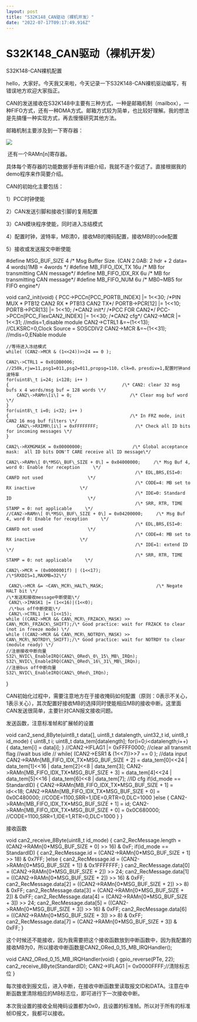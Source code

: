 ```yaml
---
layout: post
title: "S32K148_CAN驱动（裸机开发）"
date: "2022-07-17T09:17:49.916Z"
---
```

S32K148\_CAN驱动（裸机开发）
====================

S32K148-CAN裸机配置

hello，大家好。今天我又来啦，今天记录一下S32K148-CAN裸机驱动编写，有错误地方欢迎大家指正。

CAN的发送接收在S32K148中主要有三种方式，一种是邮箱机制（mailbox），一种FIFO方式，还有一种DMA方式。邮箱方式较为简单，也比较好理解。我的想法是先搞懂一种实现方式，再去慢慢研究其他方法。

邮箱机制主要涉及到一下寄存器：

![](https://img2022.cnblogs.com/blog/1437179/202207/1437179-20220717155005009-393907403.png)

 还有一个RAMn\[n\]寄存器。

具体每个寄存器的功能数据手册有详细介绍，我就不逐个叙述了。直接根据我的demo程序来作简要介绍。

CAN的初始化主要包括：

1）PCC时钟使能

2）CAN发送引脚和接收引脚的复用配置

3）CAN模块程序使能，同时进入冻结模式

4）配置时钟，波特率，MB清0，接收MB的掩码配置，接收MB的code配置

5）接收或发送报文中断使能

#define MSG\_BUF\_SIZE        4      /\* Msg Buffer Size. (CAN 2.0AB: 2 hdr +  2 data= 4 words)1MB = 4words \*/
#define MB\_FIFO\_IDX\_TX      16u   /\* MB for transmitting CAN message\*/
#define MB\_FIFO\_IDX\_RX      6u    /\* MB for transmitting CAN message\*/
#define MB\_FIFO\_NUM         6u    /\* MB0~MB5 for FIFO engine\*/

void can2\_init(void)
{
    PCC\->PCCn\[PCC\_PORTB\_INDEX\] |= 1<<30;
    /\*PIN MUX
     \* PTB12 CAN2 RX
     \* PTB13 CAN2 TX\*/
    PORTB\->PCR\[12\] |= 1<<10;
    PORTB\->PCR\[13\] |= 1<<10;
    /\*CAN2 init\*/
    /\*PCC FOR CAN2\*/
    PCC\->PCCn\[PCC\_FlexCAN2\_INDEX\] |= 1<<30;
    /\*CAN2 cfg\*/
    CAN2\->MCR |= 1<<31;         //mdis=1,disable module
    CAN2->CTRL1 &=~(1<<13);     //CLKSRC=0,Clock Source = SOSCDIV2
    CAN2->MCR &=~(1<<31);       //mdis=0,ENable module

    //等待进入冻结模式
    while( (CAN2->MCR & (1<<24))>>24 == 0 );

    CAN2\->CTRL1 = 0x01DB0006;                   //250k,rjw=11,psg1=011,psg2=011,propsg=110，clk=0，presdiv=1,配置时钟and波特率
    for(uint8\_t i=24; i<128; i++ )
    {                                           /\* CAN2: clear 32 msg bufs x 4 words/msg buf = 128 words \*/
        CAN2\->RAMn\[i\] = 0;                      /\* Clear msg buf word \*/
    }
    for(uint8\_t i=0; i<32; i++ )
    {                                              /\* In FRZ mode, init CAN2 16 msg buf filters \*/
        CAN2\->RXIMR\[i\] = 0xFFFFFFFF;              /\* Check all ID bits for incoming messages \*/
    }

    CAN2\->RXMGMASK = 0x00000000;                   /\* Global acceptance mask:  all ID bits DON'T CARE receive all ID message\*/

    CAN2\->RAMn\[ 0\*MSG\_BUF\_SIZE + 0\] = 0x04000000;     /\* Msg Buf 4, word 0: Enable for reception     \*/
                                                     /\* EDL,BRS,ESI=0: CANFD not used                 \*/
                                                     /\* CODE=4: MB set to RX inactive                 \*/
                                                     /\* IDE=0: Standard ID                             \*/
                                                     /\* SRR, RTR, TIME STAMP = 0: not applicable     \*/
    //CAN2->RAMn\[ 0\*MSG\_BUF\_SIZE + 0\] = 0x04200000;     /\* Msg Buf 4, word 0: Enable for reception     \*/
                                                     /\* EDL,BRS,ESI=0: CANFD not used                 \*/
                                                     /\* CODE=4: MB set to RX inactive                 \*/
                                                     /\* IDE=1: extend ID                             \*/
                                                     /\* SRR, RTR, TIME STAMP = 0: not applicable     \*/

    CAN2\->MCR = (0x0000001f) | (1<<17);             /\*SRXDIS=1,MAXMB=32\*/

     CAN2\->MCR &= ~CAN\_MCR\_HALT\_MASK;                    /\* Negate HALT bit \*/
    /\*发送和接收message中断使能\*/
     CAN2\->IMASK1 |= (1<<16)|(1<<0);
     /\*bus off中断使能\*/
     CAN2\->CTRL1 |= (1<<15);
    while ((CAN2->MCR && CAN\_MCR\_FRZACK\_MASK) >> CAN\_MCR\_FRZACK\_SHIFT);/\* Good practice: wait for FRZACK to clear (not in freeze mode) \*/
    while ((CAN2->MCR && CAN\_MCR\_NOTRDY\_MASK) >> CAN\_MCR\_NOTRDY\_SHIFT);/\* Good practice: wait for NOTRDY to clear (module ready) \*/
    //注册接收中断向量
    S32\_NVIC\_EnableIRQ(CAN2\_ORed\_0\_15\_MB\_IRQn);
    S32\_NVIC\_EnableIRQ(CAN2\_ORed\_16\_31\_MB\_IRQn);
    //注册bus off中断向量
    S32\_NVIC\_EnableIRQ(CAN2\_ORed\_IRQn);
}

CAN初始化过程中，需要注意地方在于接收掩码如何配置（原则：0表示不关心，1表示关心），其次配置好接收MB的选择同时使能相应MB的接收中断。这里面CAN发送很简单，主要针对CAN报文接收问题。

发送函数，注意标准帧和扩展帧的设置

void can2\_send\_8Byte(uint8\_t data\[\], uint8\_t datalength, uint32\_t id, uint8\_t id\_mode)
{
    uint8\_t i;
    uint8\_t data\_tem\[datalength\];
    for(i=0;i<datalength;i++)
    {
        data\_tem\[i\] \= data\[i\];
    }
    //CAN2->IFLAG1 |= 0xFFFF0000; //clear all transmit flag
    //wait bus idle
//    while( (CAN2->ESR1 & (1<<7))>>7 == 0 );
    //data input
    CAN2->RAMn\[MB\_FIFO\_IDX\_TX\*MSG\_BUF\_SIZE + 2\] = data\_tem\[0\]<<24 | data\_tem\[1\]<<16 | data\_tem\[2\]<<8 | data\_tem\[3\];
    CAN2\->RAMn\[MB\_FIFO\_IDX\_TX\*MSG\_BUF\_SIZE + 3\] = data\_tem\[4\]<<24 | data\_tem\[5\]<<16 | data\_tem\[6\]<<8 | data\_tem\[7\];
    //ID cfg
    if(id\_mode == StandardID)
    {
        CAN2\->RAMn\[MB\_FIFO\_IDX\_TX\*MSG\_BUF\_SIZE + 1\] = id<<18;
        CAN2\->RAMn\[MB\_FIFO\_IDX\_TX\*MSG\_BUF\_SIZE + 0\] = 0x0C480000;   //CODE=1100,SRR=1,IDE=0,RTR=0,DLC=1000
    }else
    {
        CAN2\->RAMn\[MB\_FIFO\_IDX\_TX\*MSG\_BUF\_SIZE + 1\] = id;
        CAN2\->RAMn\[MB\_FIFO\_IDX\_TX\*MSG\_BUF\_SIZE + 0\] = 0x0C680000;   //CODE=1100,SRR=1,IDE=1,RTR=0,DLC=1000
    }
}

接收函数

void can2\_receive\_8Byte(uint8\_t id\_mode)
{
    can2\_RecMessage.length \= (CAN2->RAMn\[0\*MSG\_BUF\_SIZE + 0\] >> 16) & 0xF;
    if(id\_mode == StandardID)
    {
        can2\_RecMessage.id \= (CAN2->RAMn\[0\*MSG\_BUF\_SIZE + 1\] >> 18) & 0x7FF;
    }else
    {
        can2\_RecMessage.id \= (CAN2->RAMn\[0\*MSG\_BUF\_SIZE + 1\]) & 0x1FFFFFFF;
    }
    can2\_RecMessage.data\[0\] = (CAN2->RAMn\[0\*MSG\_BUF\_SIZE + 2\]) >> 24;
    can2\_RecMessage.data\[1\] = ((CAN2->RAMn\[0\*MSG\_BUF\_SIZE + 2\]) >> 16) & 0xFF;
    can2\_RecMessage.data\[2\] = ((CAN2->RAMn\[0\*MSG\_BUF\_SIZE + 2\]) >> 8) & 0xFF;
    can2\_RecMessage.data\[3\] = (CAN2->RAMn\[0\*MSG\_BUF\_SIZE + 2\]) & 0xFF;
    can2\_RecMessage.data\[4\] = (CAN2->RAMn\[0\*MSG\_BUF\_SIZE + 3\]) >> 24;
    can2\_RecMessage.data\[5\] = ((CAN2->RAMn\[0\*MSG\_BUF\_SIZE + 3\]) >> 16) & 0xFF;
    can2\_RecMessage.data\[6\] = ((CAN2->RAMn\[0\*MSG\_BUF\_SIZE + 3\]) >> 8) & 0xFF;
    can2\_RecMessage.data\[7\] = (CAN2->RAMn\[0\*MSG\_BUF\_SIZE + 3\]) & 0xFF;
}

这个时候还不能接收，因为我需要把这个接收函数放到中断函数中，因为我配置的接收MB为0，所以接收中断函数是CAN2\_ORed\_0\_15\_MB\_IRQHandler();

void CAN2\_ORed\_0\_15\_MB\_IRQHandler(void)
{
        gpio\_reverse(PTe, 22);
        can2\_receive\_8Byte(StandardID);
        CAN2\->IFLAG1 |= 0x0000FFFF;//清除标志位
}

每次接收到报文后，进入中断，在接收中断函数里读取报文ID和DATA。注意在中断函数里清除相应的MB标志位，即可进行下一次接收中断。

本次我设置的接收全局掩码设置都为0x0，且设置的标准帧。所以对于所有的标准帧ID报文，我都可以接收。